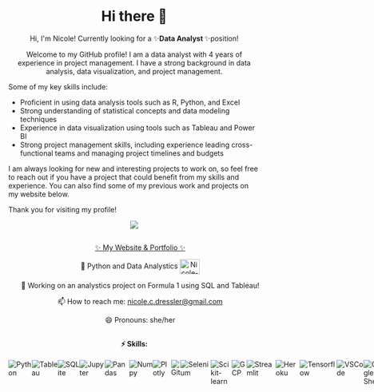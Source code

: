 <h1 align="center"> Hi there 👋 </h1> 

<p align="center"> Hi, I'm Nicole! Currently looking for a ✨<strong>Data Analyst </strong>✨position!</p>
<p align="center"> Welcome to my GitHub profile! I am a data analyst with 4 years of experience in project management. I have a strong background in data analysis, data visualization, and project management.

Some of my key skills include:

- Proficient in using data analysis tools such as R, Python, and Excel
- Strong understanding of statistical concepts and data modeling techniques
- Experience in data visualization using tools such as Tableau and Power BI
- Strong project management skills, including experience leading cross-functional teams and managing project timelines and budgets

I am always looking for new and interesting projects to work on, so feel free to reach out if you have a project that could benefit from my skills and experience. You can also find some of my previous work and projects on my website below.

Thank you for visiting my profile! </p>
<div align="center">
    <a href="https://www.linkedin.com/in/nicolecdressler/" target="_blank"> <img src="https://img.shields.io/badge/LinkedIn-0077B5?style=for-the-badge&logo=linkedin&logoColor=white" target="_blank"> </a>
</div>

##
<div align="center">
<ul>
  <p> <a href="https://nicole-c-dressler.webflow.io/" target="_blank"> ✨ My Website & Portfolio ✨ </a> </p>
  <p> 🌱 Python and Data Analystics <img align="center" alt="Nicole-Python" height="30" width="40" src="https://cdn.jsdelivr.net/gh/devicons/devicon/icons/python/python-original.svg" /></p> 
  <p> 🔭 Working on an analystics project on Formula 1 using SQL and Tableau! </p>
  <p> 📫 How to reach me: <a href="mailto:nicole.c.dressler@gmail.com" target="_blank"> nicole.c.dressler@gmail.com </a></p>
  <p> 😄 Pronouns: she/her </p>
  
</ul> 
</div>

##
<h4 align="center">⚡ Skills:</h4>
<div style="display: flex; justify-content: space-between">
  <img alt="Python" src="https://img.shields.io/badge/Python-14354C?style=for-the-badge&logo=python&logoColor=white">
  <img alt="Tableau" src="https://img.shields.io/badge/Tableau-E97627?style=for-the-badge&logo=Tableau&logoColor=white">  
  <img alt="SQLite" src="https://img.shields.io/badge/SQLite-07405E?style=for-the-badge&logo=sqlite&logoColor=white">    
  <img alt="Jupyter" src="https://img.shields.io/badge/Jupyter-F37626.svg?&style=for-the-badge&logo=Jupyter&logoColor=white">  
  <img alt="Pandas" src="https://img.shields.io/badge/Pandas-2C2D72?style=for-the-badge&logo=pandas&logoColor=white">
  <img alt="Numpy" src="https://img.shields.io/badge/Numpy-777BB4?style=for-the-badge&logo=numpy&logoColor=white">
  <img alt="Plotly" src="https://img.shields.io/badge/Plotly-239120?style=for-the-badge&logo=plotly&logoColor=white">
  <img alt="Git" src="https://img.shields.io/badge/GIT-E44C30?style=for-the-badge&logo=git&logoColor=white">
  <img alt="Selenium" src="https://img.shields.io/badge/Selenium-43B02A?style=for-the-badge&logo=Selenium&logoColor=white">
  <img alt="Scikit-learn" src="https://img.shields.io/badge/scikit_learn-F7931E?style=for-the-badge&logo=scikit-learn&logoColor=white">
  <img alt="GCP" src="https://img.shields.io/badge/Google_Cloud-4285F4?style=for-the-badge&logo=google-cloud&logoColor=white">
  <img alt="Streamlit" src="https://img.shields.io/badge/Streamlit-FF4B4B?style=for-the-badge&logo=Streamlit&logoColor=white">
  <img alt="Heroku" src="https://img.shields.io/badge/Heroku-430098?style=for-the-badge&logo=heroku&logoColor=white">
  <img alt="Tensorflow" src="https://img.shields.io/badge/TensorFlow-FF6F00?style=for-the-badge&logo=TensorFlow&logoColor=white">
  <img alt="VSCode" src="https://img.shields.io/badge/Visual_Studio_Code-0078D4?style=for-the-badge&logo=visual%20studio%20code&logoColor=white">
  <img alt="Google Sheets" src="https://img.shields.io/badge/Google%20Sheets-34A853?style=for-the-badge&logo=google-sheets&logoColor=white">
  
</div>
